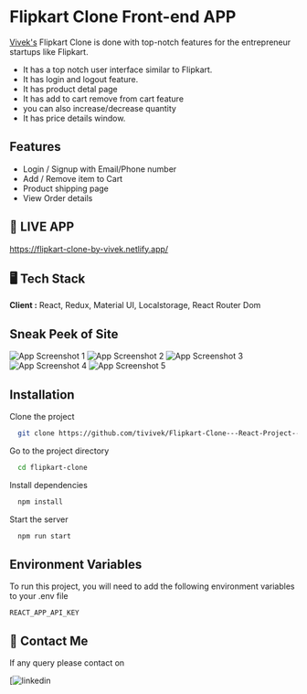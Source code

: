 
# Flipkart Clone Front-end APP

[Vivek's](https://github.com/tivivek/) Flipkart Clone is done with top-notch features for the entrepreneur startups like Flipkart.
- It has a top notch user interface similar to Flipkart. 
- It has login and logout feature.
- It has product detal page
- It has add to cart remove from cart feature
- you can also increase/decrease quantity
- It has price details window.

    

## Features

- Login / Signup with Email/Phone number
- Add / Remove item to Cart
- Product shipping page
- View Order details 


## 🚀 LIVE APP

https://flipkart-clone-by-vivek.netlify.app/


##  🖥️ Tech Stack

**Client :** React, Redux, Material UI, Localstorage, React Router Dom


## Sneak Peek of Site

![App Screenshot 1](https://drive.google.com/drive/u/1/folders/18UyHbu2nHhQao85ou6G7P_dlETMYGEZJ)
![App Screenshot 2](https://drive.google.com/drive/u/1/folders/18UyHbu2nHhQao85ou6G7P_dlETMYGEZJ)
![App Screenshot 3](https://drive.google.com/drive/u/1/folders/18UyHbu2nHhQao85ou6G7P_dlETMYGEZJ)
![App Screenshot 4](https://drive.google.com/drive/u/1/folders/18UyHbu2nHhQao85ou6G7P_dlETMYGEZJ)
![App Screenshot 5](https://drive.google.com/drive/u/1/folders/18UyHbu2nHhQao85ou6G7P_dlETMYGEZJ)


## Installation

Clone the project

```bash
  git clone https://github.com/tivivek/Flipkart-Clone---React-Project---nzntghgnwsa5
```

Go to the project directory

```bash
  cd flipkart-clone
```

Install dependencies

```bash
  npm install
```

Start the server

```bash
  npm run start
```



## Environment Variables

To run this project, you will need to add the following environment variables to your .env file
 
 `REACT_APP_API_KEY`


##  👋 Contact Me

If any query please contact on 

[![linkedin](https://www.linkedin.com/in/er-vivektiwari/)

